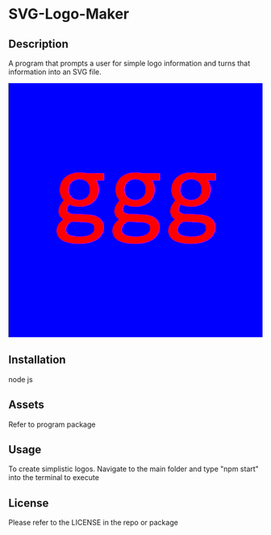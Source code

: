 # SVG-Logo-Maker

## Description
A program that prompts a user for simple logo information and turns that information into an SVG file.

![image](/examples/example-logo.png)

## Installation
node js

## Assets
Refer to program package

## Usage
To create simplistic logos. Navigate to the main folder and type "npm start" into the terminal to execute

## License

Please refer to the LICENSE in the repo or package
